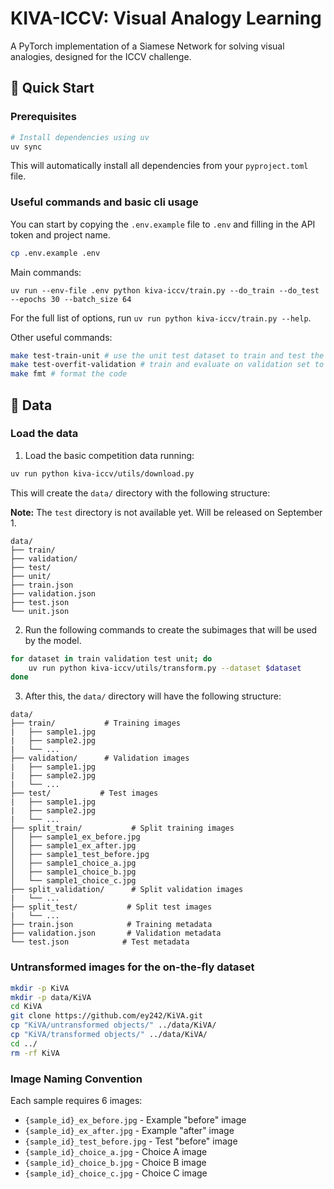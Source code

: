 # KIVA-ICCV: Visual Analogy Learning

A PyTorch implementation of a Siamese Network for solving visual analogies, designed for the ICCV challenge.

## 🚀 Quick Start

### Prerequisites
```bash
# Install dependencies using uv
uv sync
```

This will automatically install all dependencies from your `pyproject.toml` file.

### Useful commands and basic cli usage

You can start by copying the `.env.example` file to `.env` and filling in the API token and project name.
```bash
cp .env.example .env
```

Main commands:
```
uv run --env-file .env python kiva-iccv/train.py --do_train --do_test --epochs 30 --batch_size 64
```
For the full list of options, run `uv run python kiva-iccv/train.py --help`.

Other useful commands:
```bash
make test-train-unit # use the unit test dataset to train and test the model
make test-overfit-validation # train and evaluate on validation set to make sure the model can learn to overfit
make fmt # format the code
```

## 📁 Data

### Load the data

1. Load the basic competition data running:

```bash
uv run python kiva-iccv/utils/download.py
```

This will create the `data/` directory with the following structure:

**Note:** The `test` directory is not available yet. Will be released on September 1.

```
data/
├── train/
├── validation/
├── test/
├── unit/
├── train.json
├── validation.json
├── test.json
└── unit.json
```

2. Run the following commands to create the subimages that will be used by the model.
```bash
for dataset in train validation test unit; do
    uv run python kiva-iccv/utils/transform.py --dataset $dataset
done
```

3. After this, the `data/` directory will have the following structure:
```
data/
├── train/           # Training images
|   ├── sample1.jpg
|   ├── sample2.jpg
|   └── ...
├── validation/      # Validation images
|   ├── sample1.jpg
|   ├── sample2.jpg
|   └── ...
├── test/           # Test images
|   ├── sample1.jpg
|   ├── sample2.jpg
|   └── ...
├── split_train/           # Split training images
│   ├── sample1_ex_before.jpg
│   ├── sample1_ex_after.jpg
│   ├── sample1_test_before.jpg
│   ├── sample1_choice_a.jpg
│   ├── sample1_choice_b.jpg
│   └── sample1_choice_c.jpg
├── split_validation/      # Split validation images
|   └── ...
├── split_test/           # Split test images
|   └── ...
├── train.json            # Training metadata
├── validation.json       # Validation metadata
└── test.json            # Test metadata
```

### Untransformed images for the on-the-fly dataset
```bash
mkdir -p KiVA
mkdir -p data/KiVA
cd KiVA
git clone https://github.com/ey242/KiVA.git
cp "KiVA/untransformed objects/" ../data/KiVA/
cp "KiVA/transformed objects/" ../data/KiVA/
cd ../
rm -rf KiVA
```

### Image Naming Convention
Each sample requires 6 images:
- `{sample_id}_ex_before.jpg` - Example "before" image
- `{sample_id}_ex_after.jpg` - Example "after" image  
- `{sample_id}_test_before.jpg` - Test "before" image
- `{sample_id}_choice_a.jpg` - Choice A image
- `{sample_id}_choice_b.jpg` - Choice B image
- `{sample_id}_choice_c.jpg` - Choice C image

